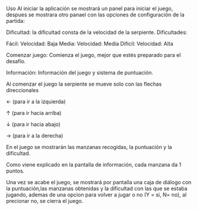 
Uso
Al iniciar la aplicación se mostrará un panel para iniciar el juego, despues se mostrara otro panael con las opciones de configuración de la partida:

Dificultad: la dificultad consta de la velocidad de la serpiente.
Dificultades:

Fácil:
Velocidad: Baja
Media:
Velocidad: Media
Difícil:
Velocidad: Alta

Comenzar juego: Comienza el juego, mejor que estés preparado para el desafío.

Información: Información del juego y sistema de puntuación.

Al comenzar el juego la serpiente se mueve solo con las flechas direccionales

 ← (para ir a la izquierda)

 ↑ (para ir hacia arriba)

 ↓ (para ir hacia abajo)

 → (para ir a la derecha)

En el juego se mostrarán las manzanas recogidas, la puntuación y la dificultad.

Como viene explicado en la pantalla de información, cada manzana da 1 puntos.

Una vez se acabe el juego, se mostrará por pantalla una caja de diálogo con la puntuación,las manzanas obtenidas y la dificultad con las que se estaba jugando, ademas de una opcion para volver a jugar o no (Y = si, N= no), al precionar no, se cierra el juego.
